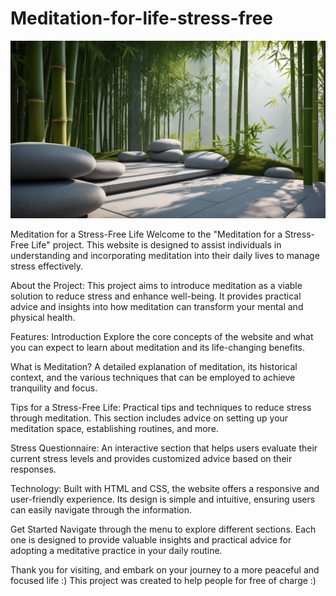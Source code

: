 # Meditation-for-life-stress-free


![Bamboo-nature](assets/images/main-picture.jpg)


Meditation for a Stress-Free Life
Welcome to the "Meditation for a Stress-Free Life" project. This website is designed to assist individuals in understanding and incorporating meditation into their daily lives to manage stress effectively.

About the Project: 
This project aims to introduce meditation as a viable solution to reduce stress and enhance well-being. It provides practical advice and insights into how meditation can transform your mental and physical health.

Features:
Introduction
Explore the core concepts of the website and what you can expect to learn about meditation and its life-changing benefits.

What is Meditation?
A detailed explanation of meditation, its historical context, and the various techniques that can be employed to achieve tranquility and focus.

Tips for a Stress-Free Life:
Practical tips and techniques to reduce stress through meditation. This section includes advice on setting up your meditation space, establishing routines, and more.

Stress Questionnaire:
An interactive section that helps users evaluate their current stress levels and provides customized advice based on their responses.

Technology:
Built with HTML and CSS, the website offers a responsive and user-friendly experience. Its design is simple and intuitive, ensuring users can easily navigate through the information.

Get Started
Navigate through the menu to explore different sections. Each one is designed to provide valuable insights and practical advice for adopting a meditative practice in your daily routine.

Thank you for visiting, and embark on your journey to a more peaceful and focused life :) This project was created to help people for free of charge :)

